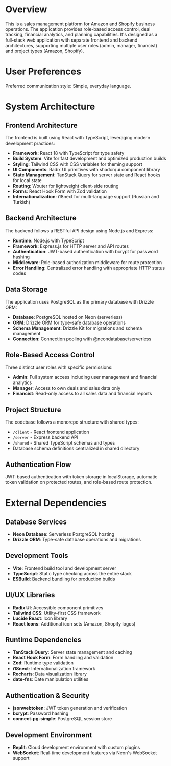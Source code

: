 # Overview

This is a sales management platform for Amazon and Shopify business operations. The application provides role-based access control, deal tracking, financial analytics, and planning capabilities. It's designed as a full-stack web application with separate frontend and backend architectures, supporting multiple user roles (admin, manager, financist) and project types (Amazon, Shopify).

# User Preferences

Preferred communication style: Simple, everyday language.

# System Architecture

## Frontend Architecture

The frontend is built using React with TypeScript, leveraging modern development practices:

- **Framework**: React 18 with TypeScript for type safety
- **Build System**: Vite for fast development and optimized production builds
- **Styling**: Tailwind CSS with CSS variables for theming support
- **UI Components**: Radix UI primitives with shadcn/ui component library
- **State Management**: TanStack Query for server state and React hooks for local state
- **Routing**: Wouter for lightweight client-side routing
- **Forms**: React Hook Form with Zod validation
- **Internationalization**: i18next for multi-language support (Russian and Turkish)

## Backend Architecture

The backend follows a RESTful API design using Node.js and Express:

- **Runtime**: Node.js with TypeScript
- **Framework**: Express.js for HTTP server and API routes
- **Authentication**: JWT-based authentication with bcrypt for password hashing
- **Middleware**: Role-based authorization middleware for route protection
- **Error Handling**: Centralized error handling with appropriate HTTP status codes

## Data Storage

The application uses PostgreSQL as the primary database with Drizzle ORM:

- **Database**: PostgreSQL hosted on Neon (serverless)
- **ORM**: Drizzle ORM for type-safe database operations
- **Schema Management**: Drizzle Kit for migrations and schema management
- **Connection**: Connection pooling with @neondatabase/serverless

## Role-Based Access Control

Three distinct user roles with specific permissions:
- **Admin**: Full system access including user management and financial analytics
- **Manager**: Access to own deals and sales data only
- **Financist**: Read-only access to all sales data and financial reports

## Project Structure

The codebase follows a monorepo structure with shared types:
- `/client` - React frontend application
- `/server` - Express backend API
- `/shared` - Shared TypeScript schemas and types
- Database schema definitions centralized in shared directory

## Authentication Flow

JWT-based authentication with token storage in localStorage, automatic token validation on protected routes, and role-based route protection.

# External Dependencies

## Database Services
- **Neon Database**: Serverless PostgreSQL hosting
- **Drizzle ORM**: Type-safe database operations and migrations

## Development Tools
- **Vite**: Frontend build tool and development server
- **TypeScript**: Static type checking across the entire stack
- **ESBuild**: Backend bundling for production builds

## UI/UX Libraries
- **Radix UI**: Accessible component primitives
- **Tailwind CSS**: Utility-first CSS framework
- **Lucide React**: Icon library
- **React Icons**: Additional icon sets (Amazon, Shopify logos)

## Runtime Dependencies
- **TanStack Query**: Server state management and caching
- **React Hook Form**: Form handling and validation
- **Zod**: Runtime type validation
- **i18next**: Internationalization framework
- **Recharts**: Data visualization library
- **date-fns**: Date manipulation utilities

## Authentication & Security
- **jsonwebtoken**: JWT token generation and verification
- **bcrypt**: Password hashing
- **connect-pg-simple**: PostgreSQL session store

## Development Environment
- **Replit**: Cloud development environment with custom plugins
- **WebSocket**: Real-time development features via Neon's WebSocket support